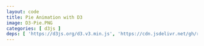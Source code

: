 ```yaml
---
layout: code
title: Pie Animation with D3
image: D3-Pie.PNG
categories: [ d3js ]
deps: [ 'https://d3js.org/d3.v3.min.js', 'https://cdn.jsdelivr.net/gh/riccardoscalco/textures/dist/textures.js' ]
---
```

<style>
    svg{
        border: solid 1px rgb( 251, 53, 80 );
    }

    svg:hover{
        cursor: pointer;
    }    

    svg #border{
        fill: none;
        stroke: rgb( 251, 53, 80 );
        stroke-width: 1px;
        transition: all .1s ease-in;
    }

    svg:hover #border{
        cursor: pointer;
        stroke-width: 20px;
    }
</style>

<div id='render'></div>

<script>
    window.addEventListener( 'load', function() {
        var h = 500, w;
        var svg = d3.select( '#render' )
            .append( 'svg' );

        function getWidth(){
            w = window.innerWidth > 1200 ? 1200 : window.innerWidth;
            svg.attr( { width: w, height: h } );
            d3.select( '#border' ).attr( 'width', w );
        }
        getWidth();
        window.addEventListener( 'resize', getWidth );
        
        svg.append( 'rect' )
            .attr( {
                id: 'border',
                x: 0,
                y: 0,
                width: w,
                height: h
            } );

        ( function anim(){
            var data, mask, rectmasks, g, arcs;

             var arc = d3.svg.arc()
                    .innerRadius( 0 )
                    .outerRadius( w );

            function arcTween( transition ) {
                transition.attrTween( 'd', function( d ) {
                    var interpolate = d3.interpolate( d.endAngle, d.toAngle );
                    return function( t ) {
                        d.endAngle = interpolate( t );
                        return arc( d );
                    };
                } );
            }

            ( function(){
                mask = svg.append( 'clipPath' )
                    .attr( 'id', 'mask' );

                rectmasks = mask.selectAll( 'rect' )
                    .data( d3.range( 20 ) )
                    .enter()
                    .append( 'rect' )
                    .attr( {
                        y: 0,
                        width: w / 20 + 2,
                        height: h
                    } )
                    .attr( 'x', function( d, i ){
                        return i * ( w / 20 );
                    } );

                data = [];
                for( var a = 0; a < 2 * Math.PI; ){
                    var angle = .4 + Math.random() * ( Math.PI / 2 - .3 );
                    if( a + angle + .4 > 2 * Math.PI ){
                        angle = 2 * Math.PI - a;
                    }

                    data.push( {
                        startAngle: a + Math.PI / 2,
                        endAngle: a + Math.PI / 2,
                        toAngle: a + Math.PI / 2 + angle,
                        diff: angle
                    } );

                    a += angle;
                }

                var patternScale = d3.scale.linear()
                    .domain( [ .4, Math.PI / 2 ] )
                    .range( [ 1, .1 ] );

                var patterns = data.map( function( d, i ){
                    var t = textures.lines()
                        .stroke( 'rgb( 251, 53, 80 )' )
                        .thinner( patternScale( d.diff ) )
                        .orientation( '' + ~~ ( 1 + Math.random() * 7 ) + '/8' )
                        .id( 'pattern' + i );

                    svg.call( t );
                    
                    return t;
                } );

                g = svg.append( 'g' )
                    .attr( 'clip-path', 'url(#mask)' );

                arcs = g.selectAll( 'path' )
                    .data( data )
                    .enter()
                    .append( 'path' )
                    .attr( 'd', arc )
                    .attr( 'opacity', 1 )
                    .attr( 'transform', 'translate(' + ( w / 2 ) + ',' + ( h / 2 ) + ')')
                    .attr( 'fill', function( d, i ){
                        return patterns[ i ].url();
                    } );

                step1();
            } )();

            function step1(){
                var count = 0;

                var timeScale = d3.scale.linear()
                    .domain( [ 0, 2 * Math.PI ] )
                    .range( [ 0, 500 ] );

                arcs
                    .transition()
                    .ease( 'linear' )
                    .delay( function( d ){
                        return timeScale( d.startAngle );
                    } )
                    .duration( 100 )
                    .transition()
                    .duration( function( d ){
                        return timeScale( d.diff );
                    } )
                    .call( arcTween )
                    .each( 'start', function(){
                        d3.select( this )
                            .attr( 'stroke', 'rgb( 251, 53, 80 )' )
                            .attr( 'stroke-width', 3 );
                    } )
                    .transition()
                    .duration( 500 )
                    .each( 'end', function(){
                        count ++;
                        if( count === data.length ) step2();
                    } )
            }

            function step2(){
                var count = 0;

                rectmasks.transition()
                    .duration( 800 )
                    .delay( function( d, i ){
                        return i * 50;
                    } )
                    .attr( 'y', function( d, i ){
                        return i % 2 === 0 ? h : -h;
                    } )
                    .each( 'end', function(){
                        count ++;
                        if( count === 20 ) endStep();
                    } )
            }

            function endStep(){
                arcs.remove();
                g.remove();
                rectmasks.remove();
                mask.remove();
                data.forEach( function( d, i ){
                    d3.select( '#pattern' + i ).remove();
                } )
                svg.selectAll( 'defs' ).remove();

                anim();
            }
        } )();
    } );
</script>
